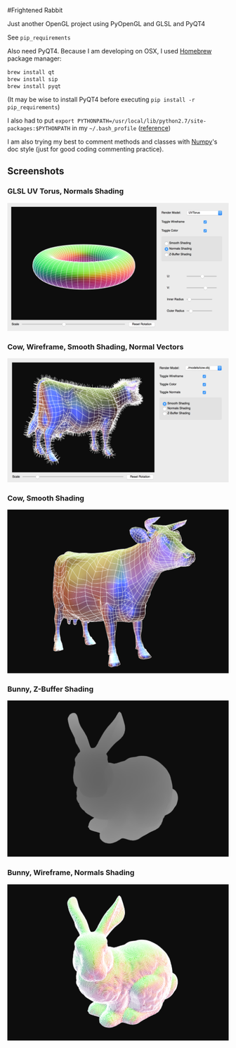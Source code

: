 #Frightened Rabbit

Just another OpenGL project using PyOpenGL and GLSL and PyQT4

See `pip_requirements`

Also need PyQT4. Because I am developing on OSX, I used [Homebrew](http://brew.sh/) package manager:

```
brew install qt
brew install sip
brew install pyqt
```

(It may be wise to install PyQT4 before executing `pip install -r pip_requirements`)

I also had to put `export PYTHONPATH=/usr/local/lib/python2.7/site-packages:$PYTHONPATH` in my `~/.bash_profile` ([reference](https://github.com/Homebrew/homebrew/issues/6176))


I am also trying my best to comment methods and classes with [Numpy](https://github.com/numpy/numpydoc)'s doc style (just for good coding commenting practice).

## Screenshots

### GLSL UV Torus, Normals Shading
![GUI](https://raw.githubusercontent.com/cpdugenio/frightenedrabbit/master/screenshots/GUI.png)

### Cow, Wireframe, Smooth Shading, Normal Vectors
![Cow with normal vectors](https://raw.githubusercontent.com/cpdugenio/frightenedrabbit/master/screenshots/Cow_Normals.png)

### Cow, Smooth Shading
![Cow with normals shader](https://raw.githubusercontent.com/cpdugenio/frightenedrabbit/master/screenshots/Cow_Lights_Shader.png)

### Bunny, Z-Buffer Shading
![Bunny with z-buffer shader](https://raw.githubusercontent.com/cpdugenio/frightenedrabbit/master/screenshots/Bunny_ZBuffer_Shader.png)

### Bunny, Wireframe, Normals Shading
![Bunny with normals shader](https://raw.githubusercontent.com/cpdugenio/frightenedrabbit/master/screenshots/Bunny_Normals_Shader.png)
